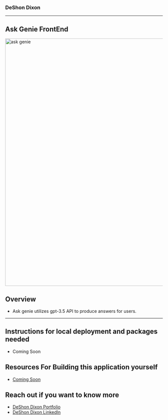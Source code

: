 ### DeShon Dixon

---

## Ask Genie FrontEnd

<img width="791" alt="ask genie" src="https://cdn.pixabay.com/photo/2019/02/25/17/04/lamp-4020047_1280.png">

## Overview

- Ask genie utilizes gpt-3.5 API to produce answers for users.

---

## Instructions for local deployment and packages needed

- Coming Soon

## Resources For Building this application yourself

- [Coming Soon]()

## Reach out if you want to know more

- [DeShon Dixon Portfolio](https://deshondixon.vercel.app/)
- [DeShon Dixon LinkedIn](https://www.linkedin.com/in/deshondixon)

